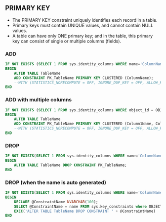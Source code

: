 ## PRIMARY KEY
- The PRIMARY KEY constraint uniquely identifies each record in a table.
- Primary keys must contain UNIQUE values, and cannot contain NULL values.
- A table can have only ONE primary key; and in the table, this primary key can consist of single or multiple columns (fields).
### ADD 
```sql
IF NOT EXISTS (SELECT 1 FROM sys.identity_columns WHERE name='ColumnName' AND object_id = OBJECT_ID('TableName'))
BEGIN
	ALTER TABLE TableName 
    ADD CONSTRAINT PK_TableName PRIMARY KEY CLUSTERED (ColumnName);
    --WITH (STATISTICS_NORECOMPUTE = OFF, IGNORE_DUP_KEY = OFF, ALLOW_ROW_LOCKS = ON, ALLOW_PAGE_LOCKS = ON) ON [PRIMARY];
END
```
### ADD with multiple columns
```sql
IF NOT EXISTS (SELECT 1 FROM sys.identity_columns WHERE object_id = OBJECT_ID('TableName'))
BEGIN
	ALTER TABLE TableName 
    ADD CONSTRAINT PK_TableName PRIMARY KEY CLUSTERED (Column1Name, Column2Name);
    --WITH (STATISTICS_NORECOMPUTE = OFF, IGNORE_DUP_KEY = OFF, ALLOW_ROW_LOCKS = ON, ALLOW_PAGE_LOCKS = ON) ON [PRIMARY];
END
```
### DROP
```sql
IF NOT EXISTS(SELECT 1 FROM sys.identity_columns WHERE name='ColumnName' AND object_id = OBJECT_ID('TableName'))
BEGIN
    ALTER TABLE TableName DROP CONSTRAINT PK_TableName;
END
```
### DROP (when the name is auto generated)
```sql
IF NOT EXISTS(SELECT 1 FROM sys.identity_columns WHERE name='ColumnName' AND object_id = OBJECT_ID('TableName'))
BEGIN
    DECLARE @ConstraintName NVARCHAR(100);
    SELECT @ConstraintName = name FROM sys.key_constraints where OBJECT_NAME(parent_object_id) = 'TableName';
	EXEC('ALTER TABLE TableName DROP CONSTRAINT ' + @ConstraintName)
END
```

